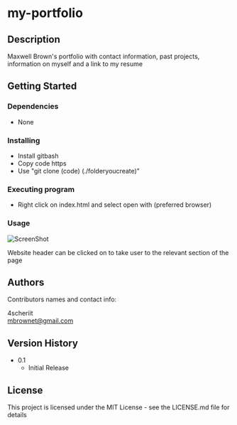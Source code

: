 # my-portfolio

## Description

Maxwell Brown's portfolio with contact information, past projects, information on myself and a link to my resume

## Getting Started

### Dependencies

* None

### Installing

* Install gitbash
* Copy code https
* Use "git clone (code) (./folderyoucreate)"

### Executing program

* Right click on index.html and select open with (preferred browser)

### Usage
![ScreenShot](assets/images/screenshot1.PNG)

Website header can be clicked on to take user to the relevant section of the page

## Authors

Contributors names and contact info:

4scheriit  
mbrownet@gmail.com

## Version History

* 0.1
    * Initial Release

## License

This project is licensed under the MIT License - see the LICENSE.md file for details
